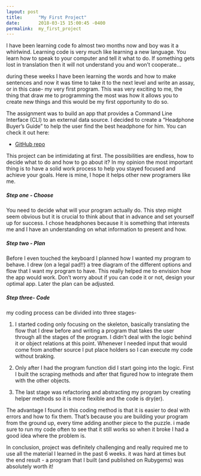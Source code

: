 ```yaml
---
layout: post
title:      "My First Project"
date:       2018-03-15 15:00:45 -0400
permalink:  my_first_project
---
```



I have been learning code fo almost two months now and boy was it a whirlwind. Learning code is very much like learning a new language. You learn how to speak to your computer and tell it what to do. If something gets lost in translation then it will not understand you and won’t cooperate…

during these weeks I have been learning the words and how to make sentences and now it was time to take it to the next level and write an assay, or in this case- my very first program. This was very exciting to me, the thing that draw me to programming  the most was how it allows you to create new things and this would be my first opportunity to do so.

The assignment was to build an app that provides a Command Line Interface (CLI) to an external data source.
 I decided to create a “Headphone Buyer’s Guide” to help the user find the best headphone for him. You can check it out here:

- [GitHub repo](https://github.com/ArielFeingold/headphones-buyers-guide-cli-gem)

This project can be intimidating at first. The possibilities are endless, how to decide what to do and how to go about it?
In my opinion the most important thing is to have a solid work process to help you stayed focused and achieve your goals. Here is mine, I hope it helps other new programers like me.


##### Step one - Choose
You need to decide what will your program actually do. This step might seem obvious but it is crucial to think about that in advance and set yourself up for success. I chose headphones because it is something that interests me and I have an understanding on what information to present and how.
 
##### Step two - Plan 

Before I even touched the keyboard I planned how I wanted my program to behave. I drew (on a legal pad!!) a tree diagram of the different options and flow that I want my program to have. This really helped me to envision how the app would work. Don’t worry about if you can code it or not, design your optimal app. Later the plan can be adjusted.

##### Step three-  Code
my coding process can be divided into three stages-

1. I started coding only focusing on the skeleton, basically translating the flow that I drew before and writing a program that takes the user through all the stages of the program. I didn’t deal with the logic behind it or object relations at this point. Whenever I needed input that would come from another source I put place holders so I can execute my code without braking. 

2. Only after I had the program function did I start going into the logic. First I built the scraping methods and after that figured how to integrate them with the other objects.
 
3. The last stage was refactoring and abstracting my program by creating helper methods so it is more flexible and the code is dry(er).

The advantage I found in this coding method is that it is easier to deal with errors and how to fix them. That’s because you are building your program from the ground up, every time adding another piece to the puzzle. i made sure to run my code often to see that it still works so when it broke I had a good idea where the problem is.

In conclusion, project was definitely challenging and really required me to use all the material I learned in the past 6 weeks. it was hard at times but the end result - a program that I built (and published on Rubygems) was absolutely worth it!
